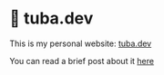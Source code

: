 # 🚀 tuba.dev

This is my personal website: [tuba.dev](https://tuba.dev)

You can read a brief post about it [here](https://tuba.dev/blog/how-is-made)
